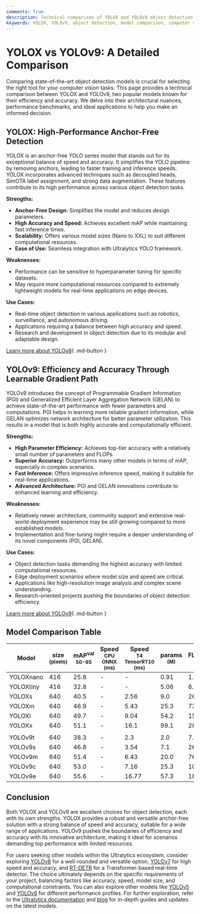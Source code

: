 ```yaml
---
comments: true
description: Technical comparison of YOLOX and YOLOv9 object detection models, including architecture, performance, and use cases.
keywords: YOLOX, YOLOv9, object detection, model comparison, computer vision, Ultralytics
---
```


# YOLOX vs YOLOv9: A Detailed Comparison

Comparing state-of-the-art object detection models is crucial for selecting the right tool for your computer vision tasks. This page provides a technical comparison between YOLOX and YOLOv9, two popular models known for their efficiency and accuracy. We delve into their architectural nuances, performance benchmarks, and ideal applications to help you make an informed decision.

<script async src="https://cdn.jsdelivr.net/npm/chart.js@3.9.1/dist/chart.min.js"></script>
<script defer src="../../javascript/benchmark.js"></script>

<canvas id="modelComparisonChart" width="1024" height="400" active-models='["YOLOX", "YOLOv9"]'></canvas>

## YOLOX: High-Performance Anchor-Free Detection

YOLOX is an anchor-free YOLO series model that stands out for its exceptional balance of speed and accuracy. It simplifies the YOLO pipeline by removing anchors, leading to faster training and inference speeds. YOLOX incorporates advanced techniques such as decoupled heads, SimOTA label assignment, and strong data augmentation. These features contribute to its high performance across various object detection tasks.

**Strengths:**

- **Anchor-Free Design:** Simplifies the model and reduces design parameters.
- **High Accuracy and Speed:** Achieves excellent mAP while maintaining fast inference times.
- **Scalability:** Offers various model sizes (Nano to XXL) to suit different computational resources.
- **Ease of Use:** Seamless integration with Ultralytics YOLO framework.

**Weaknesses:**

- Performance can be sensitive to hyperparameter tuning for specific datasets.
- May require more computational resources compared to extremely lightweight models for real-time applications on edge devices.

**Use Cases:**

- Real-time object detection in various applications such as robotics, surveillance, and autonomous driving.
- Applications requiring a balance between high accuracy and speed.
- Research and development in object detection due to its modular and adaptable design.

[Learn more about YOLOv8](https://docs.ultralytics.com/models/yolov8/){ .md-button }

## YOLOv9: Efficiency and Accuracy Through Learnable Gradient Path

YOLOv9 introduces the concept of Programmable Gradient Information (PGI) and Generalized Efficient Layer Aggregation Network (GELAN) to achieve state-of-the-art performance with fewer parameters and computations. PGI helps in learning more reliable gradient information, while GELAN optimizes network architecture for better parameter utilization. This results in a model that is both highly accurate and computationally efficient.

**Strengths:**

- **High Parameter Efficiency:** Achieves top-tier accuracy with a relatively small number of parameters and FLOPs.
- **Superior Accuracy:** Outperforms many other models in terms of mAP, especially in complex scenarios.
- **Fast Inference:** Offers impressive inference speed, making it suitable for real-time applications.
- **Advanced Architecture:** PGI and GELAN innovations contribute to enhanced learning and efficiency.

**Weaknesses:**

- Relatively newer architecture, community support and extensive real-world deployment experience may be still growing compared to more established models.
- Implementation and fine-tuning might require a deeper understanding of its novel components (PGI, GELAN).

**Use Cases:**

- Object detection tasks demanding the highest accuracy with limited computational resources.
- Edge deployment scenarios where model size and speed are critical.
- Applications like high-resolution image analysis and complex scene understanding.
- Research-oriented projects pushing the boundaries of object detection efficiency.

[Learn more about YOLOv9](https://docs.ultralytics.com/models/yolov9/){ .md-button }

## Model Comparison Table

| Model     | size<br><sup>(pixels) | mAP<sup>val<br>50-95 | Speed<br><sup>CPU ONNX<br>(ms) | Speed<br><sup>T4 TensorRT10<br>(ms) | params<br><sup>(M) | FLOPs<br><sup>(B) |
| --------- | --------------------- | -------------------- | ------------------------------ | ----------------------------------- | ------------------ | ----------------- |
| YOLOXnano | 416                   | 25.8                 | -                              | -                                   | 0.91               | 1.08              |
| YOLOXtiny | 416                   | 32.8                 | -                              | -                                   | 5.06               | 6.45              |
| YOLOXs    | 640                   | 40.5                 | -                              | 2.56                                | 9.0                | 26.8              |
| YOLOXm    | 640                   | 46.9                 | -                              | 5.43                                | 25.3               | 73.8              |
| YOLOXl    | 640                   | 49.7                 | -                              | 9.04                                | 54.2               | 155.6             |
| YOLOXx    | 640                   | 51.1                 | -                              | 16.1                                | 99.1               | 281.9             |
|           |                       |                      |                                |                                     |                    |                   |
| YOLOv9t   | 640                   | 38.3                 | -                              | 2.3                                 | 2.0                | 7.7               |
| YOLOv9s   | 640                   | 46.8                 | -                              | 3.54                                | 7.1                | 26.4              |
| YOLOv9m   | 640                   | 51.4                 | -                              | 6.43                                | 20.0               | 76.3              |
| YOLOv9c   | 640                   | 53.0                 | -                              | 7.16                                | 25.3               | 102.1             |
| YOLOv9e   | 640                   | 55.6                 | -                              | 16.77                               | 57.3               | 189.0             |

## Conclusion

Both YOLOX and YOLOv9 are excellent choices for object detection, each with its own strengths. YOLOX provides a robust and versatile anchor-free solution with a strong balance of speed and accuracy, suitable for a wide range of applications. YOLOv9 pushes the boundaries of efficiency and accuracy with its innovative architecture, making it ideal for scenarios demanding top performance with limited resources.

For users seeking other models within the Ultralytics ecosystem, consider exploring [YOLOv8](https://docs.ultralytics.com/models/yolov8/) for a well-rounded and versatile option, [YOLOv7](https://docs.ultralytics.com/models/yolov7/) for high speed and accuracy, and [RT-DETR](https://docs.ultralytics.com/models/rtdetr/) for a Transformer-based real-time detector. The choice ultimately depends on the specific requirements of your project, balancing factors like accuracy, speed, model size, and computational constraints. You can also explore other models like [YOLOv5](https://docs.ultralytics.com/models/yolov5/) and [YOLOv6](https://docs.ultralytics.com/models/yolov6/) for different performance profiles. For further exploration, refer to the [Ultralytics documentation](https://docs.ultralytics.com/models/) and [blog](https://www.ultralytics.com/blog) for in-depth guides and updates on the latest models.
